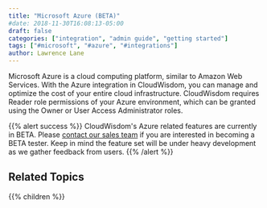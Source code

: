```yaml
---
title: "Microsoft Azure (BETA)"
#date: 2018-11-30T16:08:13-05:00
draft: false
categories: ["integration", "admin guide", "getting started"]
tags: ["#microsoft", "#azure", "#integrations"]
author: Lawrence Lane
---
```


Microsoft Azure is a cloud computing platform, similar to Amazon Web Services. With the Azure integration in CloudWisdom, you can manage and optimize the cost of your entire cloud infrastructure. CloudWisdom requires Reader role permissions of your Azure environment, which can be granted using the Owner or User Access Administrator roles.

{{% alert success %}}
CloudWisdom's Azure related features are currently in BETA. Please [contact our sales team](mailto:dl-sales-metricly@virtualinstruments.com) if you are interested in becoming a BETA tester. Keep in mind the feature set will be under heavy development as we gather feedback from users. 
{{% /alert %}}

## Related Topics
{{% children %}}
